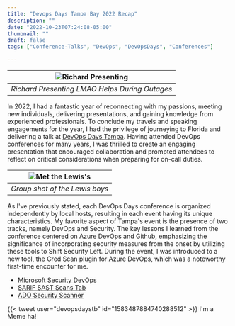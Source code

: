 ```yaml
---
title: "Devops Days Tampa Bay 2022 Recap"
description: ""
date: "2022-10-23T07:24:08-05:00"
thumbnail: ""
draft: false
tags: ["Conference-Talks", "DevOps", "DevOpsDays", "Conferences"]

---
```


|![Richard Presenting](https://pbs.twimg.com/media/FfmtUiPXkAMFOTl?format=jpg&name=medium)|
|:--:|
| *Richard Presenting LMAO Helps During Outages* |

In 2022, I had a fantastic year of reconnecting with my passions, meeting new individuals, delivering presentations, and gaining knowledge from experienced professionals. To conclude my travels and speaking engagements for the year, I had the privilege of journeying to Florida and delivering a talk at [DevOps Days Tampa](https://devopsdays.org/events/2022-tampa/welcome/). Having attended DevOps conferences for many years, I was thrilled to create an engaging presentation that encouraged collaboration and prompted attendees to reflect on critical considerations when preparing for on-call duties.

|![Met the Lewis's](https://pbs.twimg.com/media/Ffng5QgXgAYPzXA?format=jpg&name=small)|
|:--:|
| *Group shot of the Lewis boys* |


As I've previously stated, each DevOps Days conference is organized independently by local hosts, resulting in each event having its unique characteristics. My favorite aspect of Tampa's event is the presence of two tracks, namely DevOps and Security. The key lessons I learned from the conference centered on Azure DevOps and Github, emphasizing the significance of incorporating security measures from the onset by utilizing these tools to Shift Security Left. During the event, I was introduced to a new tool, the Cred Scan plugin for Azure DevOps, which was a noteworthy first-time encounter for me.
- [Microsoft Security DevOps](https://marketplace.visualstudio.com/items?itemName=ms-securitydevops.microsoft-security-devops-azdevops)
- [SARIF SAST Scans Tab](https://marketplace.visualstudio.com/items?itemName=sariftools.scans)
- [ADO Security Scanner](https://marketplace.visualstudio.com/items?itemName=azsdktm.ADOSecurityScanner)



{{< tweet user="devopsdaystb" id="1583487884740288512" >}}
I'm a Meme ha!